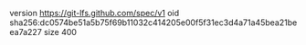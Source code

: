 version https://git-lfs.github.com/spec/v1
oid sha256:dc0574be51a5b75f69b11032c414205e00f5f31ec3d4a71a45bea21beea7a227
size 400

